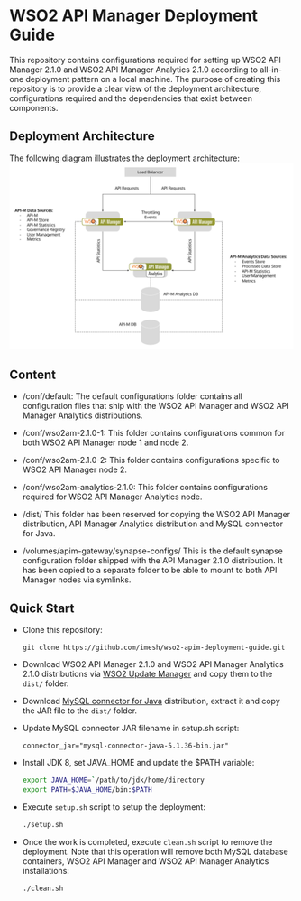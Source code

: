 # WSO2 API Manager Deployment Guide

This repository contains configurations required for setting up WSO2 API Manager 2.1.0 and WSO2 API Manager Analytics 2.1.0 according to all-in-one deployment pattern on a local machine. The purpose of creating this repository is to provide a clear view of the deployment architecture, configurations required and the dependencies that exist between components.

## Deployment Architecture

The following diagram illustrates the deployment architecture:
![](images/deployment-architecture.png)

## Content

- /conf/default:
  The default configurations folder contains all configuration files that ship with the WSO2 API Manager and WSO2 API Manager Analytics distributions.

- /conf/wso2am-2.1.0-1: 
  This folder contains configurations common for both WSO2 API Manager node 1 and node 2.

- /conf/wso2am-2.1.0-2: 
  This folder contains configurations specific to WSO2 API Manager node 2.

- /conf/wso2am-analytics-2.1.0:
  This folder contains configurations required for WSO2 API Manager Analytics node.

- /dist/
  This folder has been reserved for copying the WSO2 API Manager distribution, API Manager Analytics distribution and MySQL connector for Java.

- /volumes/apim-gateway/synapse-configs/
  This is the default synapse configuration folder shipped with the API Manager 2.1.0 distribution. It has been copied to a separate folder to be able to mount to both API Manager nodes via symlinks.

## Quick Start

- Clone this repository:

  ````
  git clone https://github.com/imesh/wso2-apim-deployment-guide.git
  ````

- Download WSO2 API Manager 2.1.0 and WSO2 API Manager Analytics 2.1.0 distributions via [WSO2 Update Manager](http://wso2.com/api-management/#download) and copy them to the ```dist/``` folder.

- Download [MySQL connector for Java](https://dev.mysql.com/downloads/connector/j/) distribution, extract it and copy the JAR file to the ```dist/``` folder.

- Update MySQL connector JAR filename in setup.sh script:

  ````
  connector_jar="mysql-connector-java-5.1.36-bin.jar"
  ````

- Install JDK 8, set JAVA_HOME and update the $PATH variable:

  ````bash
  export JAVA_HOME=`/path/to/jdk/home/directory
  export PATH=$JAVA_HOME/bin:$PATH
  ````

- Execute ```setup.sh``` script to setup the deployment:

  ````bash
  ./setup.sh
  ````

- Once the work is completed, execute ```clean.sh``` script to remove the deployment. 
  Note that this operation will remove both MySQL database containers, WSO2 API Manager and
  WSO2 API Manager Analytics installations:

  ````bash
  ./clean.sh
  ````
